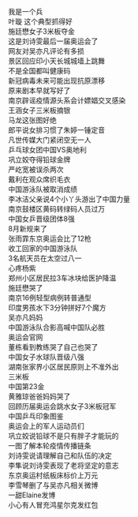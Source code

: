 我是一个兵  
叶璇 这个典型抓得好  
施廷懋女子3米板夺金  
这是刘诗雯最后一届奥运会了  
网友对吴亦凡评论有多损  
景区回应印小天长城城墙上跳舞  
不是全国都叫健康码  
新冠病毒未来可能出现抗原漂移  
原来剧本早就写好了  
南京辟谣疫情源头系会计嫖娼交叉感染  
王涵女子三米板摘银  
马龙这张图好绝  
郎平说女排习惯了朱婷一锤定音  
凡世传媒大门紧闭空无一人  
乒乓球女团中国VS奥地利  
巩立姣夺得铅球金牌  
严屹宽被误杀两次  
戴利在观众席织毛衣  
中国游泳队被取消成绩  
李冰洁父亲说4个小丫头游出了中国力量  
南京鼓楼区黄码转绿码人员过万  
中国女乒晋级团体8强  
8月新规来了  
张雨霏东京奥运会比了12枪  
收工回家的中国游泳队  
3名航天员在太空过八一  
心疼杨紫  
郑州小区居民拉3车冰块给医护降温  
施廷懋哭了  
南京16例轻型病例转普通型  
印度男孩水下3分钟拼好7个魔方  
吴亦凡妈妈  
中国游泳队合影高喊中国队必胜  
奥运会官网  
董栋看到教练哭了自己也哭了  
中国女子水球队晋级八强  
湖南张家界小区居民原则上不准外出  
三米板  
中国第23金  
黄雅琼爸爸妈妈哭了  
回顾历届奥运会跳水女子3米板冠军  
中国乒乓印象图鉴  
奥运会上的军人运动员们  
巩立姣说铅球不是只有胖子才能玩的  
一图了解本轮疫情传播链条  
刘诗雯说请理解自己和队伍的决定  
李隼说刘诗雯表现了老将坚定的意志  
东京奥运村纸板床标价上万元  
李雪琴删了与吴亦凡相关微博  
一甜Elaine发博  
小心有人冒充鸿星尔克发红包  
